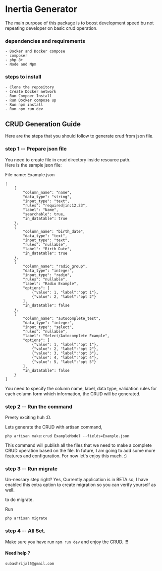 # Inertia Generator
<p> The main purpose of this package is to boost development speed bu not repeating developer on basic crud operation. </p>

### dependencies and requirements
    - Docker and Docker compose
    - composer
    - php 8+
    - Node and Npm

### steps to install
    - Clone the repository
    - Create Docker network
    - Run Compoer Install
    - Run Docker compose up 
    - Run npm install 
    - Run npm run dev

## CRUD Generation Guide
Here are the steps that you should follow to generate crud from json file. 

### step 1 -- Prepare json file 

You need to create file in crud directory inside resource path.  
Here is the sample json file: 

File name: Example.json 

```
[
    {
        "column_name": "name",
        "data_type": "string",
        "input_type": "text",
        "rules": "required|in:12,23",
        "label": "Name",
        "searchable": true,
        "in_datatable": true
    },
    {
        "column_name": "birth_date",
        "data_type": "text",
        "input_type": "text",
        "rules": "nullable",
        "label": "Birth Date",
        "in_datatable": true
    },
    {
        "column_name": "radio_group",
        "data_type": "integer",
        "input_type": "radio",
        "rules": "nullable",
        "label": "Radio Example",
        "options": [
            {"value": 1, "label":"opt 1"},
            {"value": 2, "label":"opt 2"}
        ],
        "in_datatable": false
    },
    {
        "column_name": "autocomplete_test",
        "data_type": "integer",
        "input_type": "select",
        "rules": "nullable",
        "label": "Select/Autocomplete Example",
        "options": [
            {"value": 1, "label":"opt 1"},
            {"value": 2, "label":"opt 2"},
            {"value": 3, "label":"opt 3"},
            {"value": 4, "label":"opt 4"},
            {"value": 5, "label":"opt 5"}
        ],
        "in_datatable": false
    }
]

```
You need to specify the column name, label, data type, validation rules for each column form which information, the CRUD will be generated. 

### step 2 -- Run the command

Preety exciting huh :D. 

Lets generate the CRUD with artisan command, 

```
php artisan make:crud ExampleModel --fields=Example.json
```
This command will publish all the files that we need to make a complete CRUD operation based on the file. In future, I am going to add some more features and configuration. For now let's enjoy this much. :) 

### step 3 -- Run migrate
Un-nessary step right? 
Yes, Currently application is in BETA so, I have enabled this extra option to create migration so you can verify yourself as well. 

to do migrate. 

Run 
```
php artisan migrate
```

### step 4 -- All Set. 
Make sure you have run `` npm run dev `` and enjoy the CRUD.  !!!


#### Need help ? 
    subashrijal5@gmail.com



  
